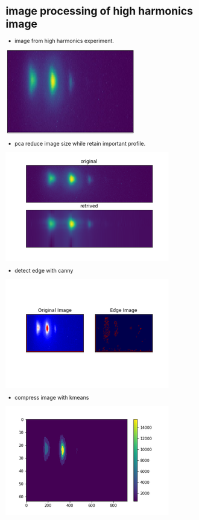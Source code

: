 # image processing of high harmonics image

- image from high harmonics experiment.

![original](./images/datan.jpg)

- pca reduce image size while retain important profile.

![pca](./images/original_vs_retrived.png)

- detect edge with canny

![canny](./images/edge.png)

- compress image with kmeans

![kmeans](./images/kmeans.png)
